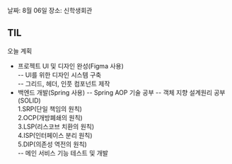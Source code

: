 날짜: 8월 06일
장소: 신학생회관

## TIL

오늘 계획
- 프로젝트 UI 및 디자인 완성(Figma 사용)  
-- UI를 위한 디자인 시스템 구축  
-- 그리드, 헤더, 인풋 컴포넌트 제작
- 백엔드 개발(Spring 사용)
-- Spring AOP 기술 공부
-- 객체 지향 설계원리 공부(SOLID)    
    1.SRP(단일 책임의 원칙)  
    2.OCP(개방폐쇄의 원칙)  
    3.LSP(리스코브 치환의 원칙)  
    4.ISP(인터페이스 분리 원칙)  
    5.DIP(의존성 역전의 원칙)  
-- 메인 서비스 기능 테스트 및 개발  
